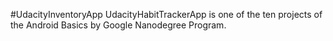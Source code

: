 #UdacityInventoryApp
UdacityHabitTrackerApp is one of the ten projects of the Android Basics by Google Nanodegree Program.
